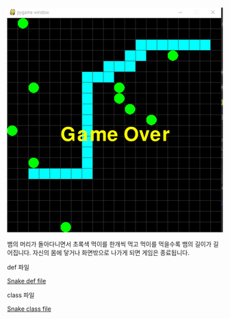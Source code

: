 ![snake](../img/snake.PNG)

뱀의 머리가 돌아다니면서 초록색 먹이를 한개씩 먹고 먹이를 먹을수록 뱀의 길이가 길어집니다.
 자신의 몸에 닿거나 화면밖으로 나가게 되면 게임은 종료됩니다. 

def 파일

[Snake def file](../GamePrac/PygameSnake.py)

class 파일

[Snake class file](../GamePrac/PygameSnakeC.py)
